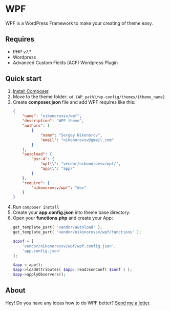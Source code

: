 # WPF
WPF is a WordPress Framework to make your creating of theme easy.

## Requires
* PHP v7.*
* Wordpress
* Advanced Custom Fields (ACF) Wordpress Plugin

## Quick start
1. [Install Composer](https://getcomposer.org/download/).
2. Move to the theme folder: `cd {WP_path}/wp-config/themes/{theme_name}`
3. Create **composer.json** file and add WPF requires like this:
    ```json
    {
        "name": "nikonorovsv/wpf",
        "description": "WPF theme",
        "authors": [
            {
                "name": "Sergey Nikonorov",
                "email": "nikonorovsv@gmail.com"
            }
        ],
        "autoload": {
            "psr-4": {
                "wpf\\": "vendor/nikonorovsv/wpf/",
                "app\\": "app/"
            }
        },
        "require": {
            "nikonorovsv/wpf": "dev"
        }
    }
    ```
4. Run `composer install`
5. Create your **app.config.json** into theme base directory.
6. Open your **functions.php** and create your App:
    ```php
    get_template_part( 'vendor/autoload' );
    get_template_part( 'vendor/nikonorovsv/wpf/functions' );
 
    $conf = [
    	'vendor/nikonorovsv/wpf/wpf.config.json',
    	'app.config.json'
    ];
    
    $app = app();
    $app->loadAttributes( $app::readJsonConf( $conf ) );
    $app->applyObservers();
    ```

## About
Hey! Do you have any ideas how to do WPF better? 
[Send me a letter](mailto:nikonorovsv@gmail.com).
  
    